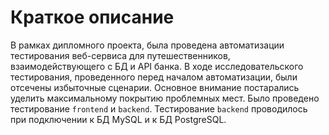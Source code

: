# Краткое описание
В рамках дипломного проекта, была проведена автоматизации тестирования веб-сервиса для путешественников, взаимодействующего с БД и API банка.
В ходе исследовательского тестирования, проведенного перед началом автоматизации, были отсечены избыточные сценарии. Основное внимание постарались уделить максимальному покрытию проблемных мест.
Было проведено тестирование `frontend` и `backend`. Тестирование `backend` проводилось при подключении к БД MySQL и к БД PostgreSQL.

